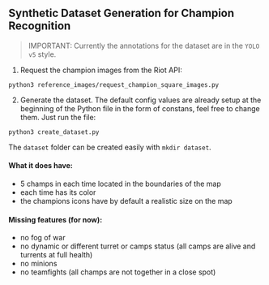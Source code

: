 ## Synthetic Dataset Generation for Champion Recognition

> IMPORTANT: Currently the annotations for the dataset are in the `YOLO v5` style.

1. Request the champion images from the Riot API:
```
python3 reference_images/request_champion_square_images.py
```
2. Generate the dataset.
The default config values are already setup at the beginning of the Python file in the form of constans, feel free to change them. Just run the file:
```
python3 create_dataset.py
```
The `dataset` folder can be created easily with `mkdir dataset`.

#### What it does have:
- 5 champs in each time located in the boundaries of the map
- each time has its color
- the champions icons have by default a realistic size on the map

#### Missing features (for now):
- no fog of war
- no dynamic or different turret or camps status (all camps are alive and turrents at full health)
- no minions
- no teamfights (all champs are not together in a close spot)
